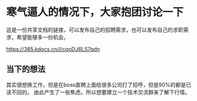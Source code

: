 # 寒气逼人的情况下，大家抱团讨论一下
这是一份共享文档的链接，可以发布自己的招聘需求，也可以发布自己的求职需求，希望能够多一份机会。

https://365.kdocs.cn/l/cqoDJ6LS7qdn



## 当下的想法

其实很想换工作，但是在boss直聘上面给很多公司打了招呼，但是90%的都是已读不回的。
由此产生了一些焦虑。所以想要建立一个技术交流群来了解下行情。


